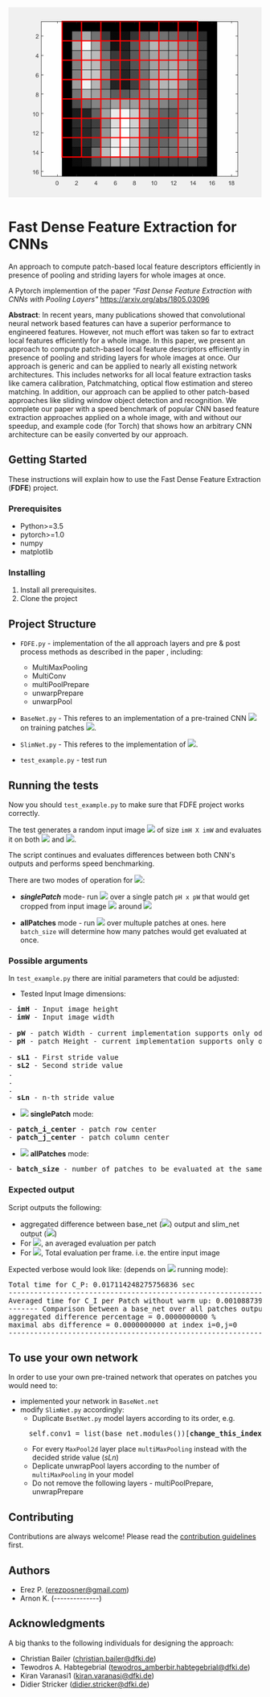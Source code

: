 ![Arnon is the man](Paper/fast_dense.gif)
# Fast Dense Feature Extraction for CNNs
An approach to compute patch-based local feature descriptors efficiently in
presence of pooling and striding layers for whole images at once.

A Pytorch implemention of the paper *"Fast Dense Feature Extraction with CNNs with Pooling Layers"*
https://arxiv.org/abs/1805.03096 

<B>Abstract</B>:
In recent years, many publications showed that convolutional neural network based features can have a superior performance to engineered features. However, not much effort was taken so far to extract local features efficiently for a whole image. In this paper, we present an approach to compute patch-based local feature descriptors efficiently in presence of pooling and striding layers for whole images at once. Our approach is generic and can be applied to nearly all existing network architectures. This includes networks for all local feature extraction tasks like camera calibration, Patchmatching, optical flow estimation and stereo matching. In addition, our approach can be applied to other patch-based approaches like sliding window object detection and recognition. We complete our paper with a speed benchmark of popular CNN based feature extraction approaches applied on a whole image, with and without our speedup, and example code (for Torch) that shows how an arbitrary CNN architecture can be easily converted by our approach.
## Getting Started
These instructions will explain how to use the Fast Dense Feature Extraction (**FDFE**) project.

### Prerequisites
* Python>=3.5
* pytorch>=1.0
* numpy
* matplotlib

### Installing

1) Install all prerequisites.
2) Clone the project

## Project Structure


* ```FDFE.py``` - implementation of the all approach layers and pre & post process methods as described in the paper
,  including: 

  * MultiMaxPooling
  * MultiConv
  * multiPoolPrepare
  * unwarpPrepare
  * unwarpPool 
* ```BaseNet.py``` - This referes to an implementation of a pre-trained CNN <img src="https://latex.codecogs.com/svg.latex?\Small&space;C_{p}" /> on training patches <img src="https://latex.codecogs.com/svg.latex?\Small&space;P^{T}" />. 
* ```SlimNet.py``` - This referes to the implementation of <img src="https://latex.codecogs.com/svg.latex?\Small&space;C_{I}" />.
* ```test_example.py``` - test run


## Running the tests


Now you should ```test_example.py``` to make sure that FDFE project works correctly.

The test generates a random input image
<img src="https://latex.codecogs.com/svg.latex?\Small&space;I" /> 
 of size ```imH X imW```  and evaluates it on both 
<img src="https://latex.codecogs.com/svg.latex?\Small&space;C_{p}" /> and <img src="https://latex.codecogs.com/svg.latex?\Small&space;C_{I}" />.

The script continues and evaluates differences between both CNN's outputs and performs speed benchmarking.

There are two modes of operation for 
<img src="https://latex.codecogs.com/svg.latex?\Small&space;C_{p}" />:
* ***singlePatch*** mode- run <img src="https://latex.codecogs.com/svg.latex?\Small&space;C_{p}" /> 
over a single patch ```pH x pW```
that would get cropped from input image <img src="https://latex.codecogs.com/svg.latex?\Small&space;I" /> around <img src="https://latex.codecogs.com/svg.latex?\Small&space;I(patch \space\space center_i,patch \space\space center_j)" /> 

* <b>allPatches</b> mode - run <img src="https://latex.codecogs.com/svg.latex?\Small&space;C_{p}" />  over multuple patches at ones. 
here ```batch_size``` will determine how many patches would get evaluated at once.

 
### Possible arguments
In ```test_example.py``` there are initial parameters that could be adjusted: 
* Tested Input Image dimensions:
<pre>
- <b>imH</b> - Input image height  
- <b>imW</b> - Input image width

- <b>pW</b> - patch Width - current implementation supports only odd width size
- <b>pH</b> - patch Height - current implementation supports only odd width size

- <b>sL1</b> - First stride value 
- <b>sL2</b> - Second stride value
.
.
.
- <b>sLn</b> - n-th stride value
</pre>
 

* <img src="https://latex.codecogs.com/svg.latex?\Small&space;C_{p}" /> <b>singlePatch</b> mode:

<pre>
- <b>patch_i_center</b> - patch row center
- <b>patch_j_center</b> - patch column center
</pre>
 
 * <img src="https://latex.codecogs.com/svg.latex?\Small&space;C_{p}"/> <b>allPatches</b> mode:
<pre>
- <b>batch_size</b> - number of patches to be evaluated at the same time 
</pre>
 


### Expected output
Script outputs the following:
* aggregated difference between base_net (<img src="https://latex.codecogs.com/svg.latex?\Small&space;C_{p}" />) output and slim_net output
(<img src="https://latex.codecogs.com/svg.latex?\Small&space;C_{I}" />)
* For <img src="https://latex.codecogs.com/svg.latex?\Small&space;C_{p}" />, an averaged evaluation per patch
* For <img src="https://latex.codecogs.com/svg.latex?\Small&space;C_{I}" />, Total evaluation per frame. i.e. the entire input image

Expected verbose would look like: (depends on <img src="https://latex.codecogs.com/svg.latex?\Small&space;C_{p}" /> running  mode): 
<pre>
Total time for C_P: 0.017114248275756836 sec
------------------------------------------------------------
Averaged time for C_I per Patch without warm up: 0.0010887398617342114 sec
------- Comparison between a base_net over all patches output and slim_net -------
aggregated difference percentage = 0.0000000000 %
maximal abs difference = 0.0000000000 at index i=0,j=0
------------------------------------------------------------
</pre>
## To use your own network

In order to use your own pre-trained network that operates on patches you would need to:
* implemented your network in ```BaseNet.net```
* modify ```SlimNet.py``` accordingly:
    * Duplicate `BsetNet.py` model layers according to its order, e.g. 
    <pre>
    self.conv1 = list(base_net.modules())[<b>change_this_index</b>]</pre> 
    * For every `MaxPool2d` layer place `multiMaxPooling` instead with the decided stride value (<i>sLn</i>)
    * Deplicate unwrapPool layers according to the number of `multiMaxPooling` in your model
    *  Do not remove the following layers - multiPoolPrepare, unwrapPrepare
    
## Contributing

Contributions are always welcome! Please read the [contribution guidelines](contributing.md) first.
## Authors

* Erez P.  (erezposner@gmail.com)
* Arnon K. (--------------)


## Acknowledgments

A big thanks to the following individuals for designing the approach:

- Christian Bailer (christian.bailer@dfki.de)
- Tewodros A. Habtegebrial (tewodros_amberbir.habtegebrial@dfki.de)
- Kiran Varanasi1 (kiran.varanasi@dfki.de)
- Didier Stricker (didier.stricker@dfki.de)

